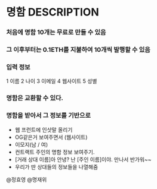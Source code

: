 # 명함 DESCRIPTION

### 처음에 명함 10개는 무료로 만들 수 있음

### 그 이후부터는 0.1ETH를 지불하여 10개씩 발행할 수 있음

### 입력 정보

1 이름
2 나이
3 이메일
4 웹사이트
5 성별

### 명함은 교환할 수 있다.

### 명함을 받아서 그 정보를 기반으로

- 웹 프런트에 인삿말 올리기
- OG같은거 보여주면서 (웹사이트)
- 이모지(남 / 여)
- 컨트랙트 주인의 명함 정보 보여주기.
- [거래 상대 이름]아 안녕? 난 [주인 이름]이야. 만나서 반가워~~
- 우리가 딴 상대들의 정보들을 나열해줌

@정효영
@명재위
